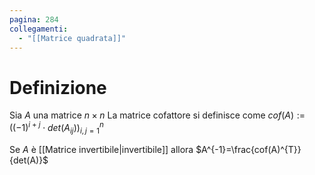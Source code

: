 ```yaml
---
pagina: 284
collegamenti:
  - "[[Matrice quadrata]]"
---
```

# Definizione
Sia $A$ una matrice $n\times n$
La matrice cofattore si definisce come
$cof(A):=\left((-1)^{i+j}\cdot det(A_{ij})\right)_{i,j=1}^n$

Se $A$ è [[Matrice invertibile|invertibile]] allora
$A^{-1}=\frac{cof(A)^{T}}{det(A)}$

